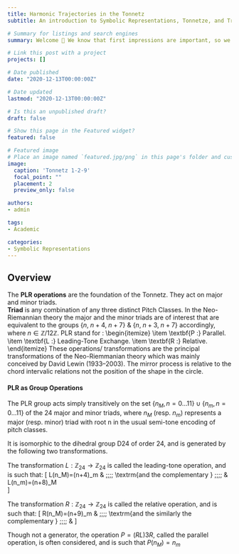 ```yaml
---
title: Harmonic Trajectories in the Tonnetz
subtitle: An introduction to Symbolic Representations, Tonnetze, and Trajectories. 

# Summary for listings and search engines
summary: Welcome 👋 We know that first impressions are important, so we've populated your new site with some initial content to help you get familiar with everything in no time.

# Link this post with a project
projects: []

# Date published
date: "2020-12-13T00:00:00Z"

# Date updated
lastmod: "2020-12-13T00:00:00Z"

# Is this an unpublished draft?
draft: false

# Show this page in the Featured widget?
featured: false

# Featured image
# Place an image named `featured.jpg/png` in this page's folder and customize its options here.
image:
  caption: 'Tonnetz 1-2-9'
  focal_point: ""
  placement: 2
  preview_only: false

authors:
- admin

tags:
- Academic

categories:
- Symbolic Representations
---
```


## Overview

The **PLR operations** are the foundation of the Tonnetz. 
They act on major and minor triads.  
**Triad** is any combination of any three distinct Pitch Classes. In the Neo-Riemannian theory the major and the minor triads are of interest that are equivalent to the groups $\{n, \; n+4, \; n+7\}$ \& $\{n, \; n+3, \; n+7 \}$ accordingly, where $n \in \mathbb{Z}/12\mathbb{Z}$.
PLR stand for :
\begin{itemize}
    \item \textbf{P :} Parallel.
    \item \textbf{L :} Leading-Tone Exchange. 
    \item \textbf{R :} Relative.
\end{itemize}
These operations/ transformations are the principal transformations of the Neo-Riemmanian theory which was mainly conceived by David Lewin (1933–2003).
The mirror process is relative to the chord intervalic relations not the position of the shape in the circle.


#### PLR as Group Operations

The PLR group acts simply transitively on the set $\{n_M,n=0…11\}\cup \{n_m,n=0…11\}$ of the 24 major and minor triads, where $n_M$ (resp. $n_m$) represents a major (resp. minor) triad with root n in the usual semi-tone encoding of pitch classes.

It is isomorphic to the dihedral group D24 of order 24, and is generated by the following two transformations.

The transformation $L:\mathbb{Z}_{24} \to \mathbb{Z}_{24}$ is called the leading-tone operation, and is such that:
\[
    L(n_M)=(n+4)_m  & \;\;\;\; \textrm{and the complementary } \;\;\;\; & L(n_m)=(n+8)_M     
\]


The transformation $R:\mathbb{Z}_{24} \to \mathbb{Z}_{24}$ is called the relative operation, and is such that:
\[
    R(n_M)=(n+9)_m  & \;\;\;\; \textrm{and the similarly the complementary } \;\;\;\; & 
\]

Though not a generator, the operation $P=(RL)3R$, called the parallel operation, is often considered, and is such that $P(n_M)=n_m$

